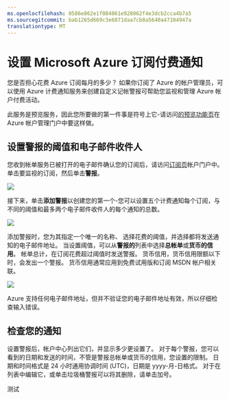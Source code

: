 ```yaml
---
ms.openlocfilehash: 0586e862e1f084861e928062f4e3dcb2cca4b7a5
ms.sourcegitcommit: bab1265d669c3e6871daa7cb8a5640a47104947a
translationtype: MT
---
```

<properties 
    pageTitle="设置 Microsoft Azure 订阅付费通知" 
    description="描述如何您可以将通知设置 Azure 账单上以避免计费尽在掌握之中。" 
    services="" 
    documentationCenter="" 
    authors="vikdesai" 
    manager="msmbaldwin" 
    editor=""/>

<tags 
    ms.service="multiple" 
    ms.workload="multiple" 
    ms.tgt_pltfrm="na" 
    ms.devlang="na" 
    ms.topic="article" 
    ms.date="06/01/2015" 
    ms.author="vikdesai"/>

# 设置 Microsoft Azure 订阅付费通知

您是否担心花费 Azure 订阅每月的多少？ 如果你订阅了 Azure 的帐户管理员，可以使用 Azure 计费通知服务来创建自定义记帐警报可帮助您监视和管理 Azure 帐户付费活动。

此服务是预览服务，因此您所要做的第一件事是符号上它-请访问<a href="https://account.windowsazure.com/PreviewFeatures">的预览功能页</a>在 Azure 帐户管理门户中要这样做。

## 设置警报的阈值和电子邮件收件人

您收到帐单服务已被打开的电子邮件确认您的订阅后，请访问<a href="https://account.windowsazure.com/Subscriptions">订阅页</a>帐户门户中。 单击要监视的订阅，然后单击**警报**。

![][Image1]

接下来，单击**添加警报**以创建您的第一个-您可以设置五个计费通知每个订阅，与不同的阈值和最多两个电子邮件收件人的每个通知的总数。

![][Image2]

添加警报时，您为其指定一个唯一的名称、 选择花费的阈值，并选择都将发送通知的电子邮件地址。 当设置阈值，可以从**警报的**列表中选择**总帐单**或**货币的信用**。 帐单总计，在订阅花费超过阈值时发送警报。 货币信用，货币信用限额以下时，会发出一个警报。 货币信用通常应用到免费试用版和订阅 MSDN 帐户相关联。

![][Image3]

Azure 支持任何电子邮件地址，但并不验证您的电子邮件地址有效，所以仔细检查输入错误。

## 检查您的通知

设置警报后，帐户中心列出它们，并显示多少更设置了。 对于每个警报，您可以看到的日期和发送的时间，不管是警报总帐单或货币的信用，您设置的限制。 日期和时间格式是 24 小时通用协调时间 (UTC)，日期是 yyyy-月-日格式。 对于在列表中编辑它，或单击垃圾桶警报可以将其删除，请单击加号。

[Image1]: ./media/azure-billing-set-up-alerts/billingalert1.png
[Image2]: ./media/azure-billing-set-up-alerts/billingalert2.png
[Image3]: ./media/azure-billing-set-up-alerts/billingalerts3.png

测试
